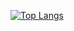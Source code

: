 <!-- 
[![42's GitHub stats](https://github-readme-stats.vercel.app/api?username=42KIM&theme=gruvbox)](https://github.com/anuraghazra/github-readme-stats)
<br>
-->
[![Top Langs](https://github-readme-stats.vercel.app/api/top-langs/?username=42KIM&layout=compact)](https://github.com/42KIM/github-readme-stats)


<!-- #### 📝 [개발 블로그](https://github.com/42KIM/42KIM.github.io)
+ [블로그 바로 가기](https://42kim.github.io/)
+ TIL, 공식 문서 정리 등등 이해한 내용을 정확하게 성장하는 개발자가 되기 위해 작성하는 블로그입니다.
+ ```Gatsby``` 프레임워크를 사용합니다. -->

<!-- 
#### 👨‍👧‍👦 [프로젝트 우.꿈.스] (진행중...⏳)
+ '우리가 꿈꾸는 스터디'는 다양한 종류의 스터디를 한 곳에서 모아 보는 스터디 매칭 웹 플랫폼입니다.  
+ 정확하게 이해한 기술만 도입합니다.
+ [sanoopark](https://github.com/sanoopark), [young961027](https://github.com/young961027)과 함께 개발하는 팀 프로젝트입니다.
 -->
<!-- 
#### ⚖ [알고리즘&자료구조](https://github.com/42KIM/algorithm-study)
+ 학습한 알고리즘과 자료구조 내용을 정리합니다. -->


<!--
**42KIM/42KIM** is a ✨ _special_ ✨ repository because its `README.md` (this file) appears on your GitHub profile.

Here are some ideas to get you started:

- 🔭 I’m currently working on ...
- 🌱 I’m currently learning ...
- 👯 I’m looking to collaborate on ...
- 🤔 I’m looking for help with ...
- 💬 Ask me about ...
- 📫 How to reach me: ...
- 😄 Pronouns: ...
- ⚡ Fun fact: ...
-->
